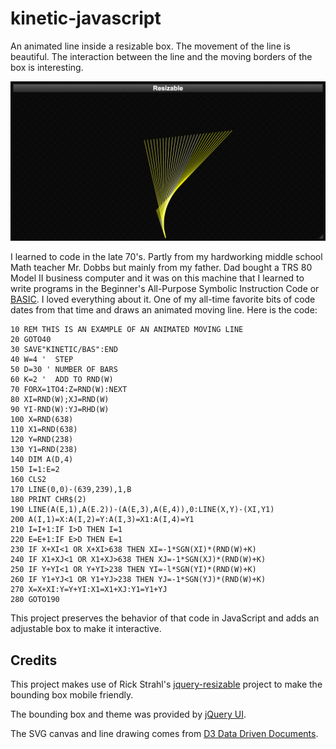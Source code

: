 # kinetic-javascript
An animated line inside a resizable box. The movement of the line is beautiful. The interaction between the line and the moving borders of the box is interesting.

![screenshot](screenshots/kinetic-javascript.jpg)

I learned to code in the late 70's. Partly from my hardworking middle school Math teacher Mr. Dobbs but mainly from my father. Dad bought a TRS 80 Model II business computer and it was on this machine that I learned to write programs in the Beginner's All-Purpose Symbolic Instruction Code or [BASIC](https://en.wikipedia.org/wiki/BASIC). I loved everything about it. One of my all-time favorite bits of code dates from that time and draws an animated moving line. Here is the code:

    10 REM THIS IS AN EXAMPLE OF AN ANIMATED MOVING LINE
    20 GOTO40
    30 SAVE"KINETIC/BAS":END
    40 W=4 '  STEP
    50 D=30 ' NUMBER OF BARS
    60 K=2 '  ADD TO RND(W)
    70 FORX=1TO4:Z=RND(W):NEXT
    80 XI=RND(W);XJ=RND(W)
    90 YI-RND(W):YJ=RHD(W)
    100 X=RND(638)
    110 X1=RND(638)
    120 Y=RND(238)
    130 Y1=RND(238)
    140 DIM A(D,4)
    150 I=1:E=2
    160 CLS2
    170 LINE(0,0)-(639,239),1,B
    180 PRINT CHR$(2)
    190 LINE(A(E,1),A(E.2))-(A(E,3),A(E,4)),0:LINE(X,Y)-(XI,Y1)
    200 A(I,1)=X:A(I,2)=Y:A(I,3)=X1:A(I,4)=Y1
    210 I=I+1:IF I>D THEN I=1
    220 E=E+1:IF E>D THEN E=1
    230 IF X+XI<1 OR X+XI>638 THEN XI=-1*SGN(XI)*(RND(W)+K)
    240 IF X1+XJ<1 OR X1+XJ>638 THEN XJ=-1*SGN(XJ)*(RND(W)+K)
    250 IF Y+YI<1 OR Y+YI>238 THEN YI=-l*SGN(YI)*(RND(W)+K)
    260 IF Y1+YJ<1 OR Y1+YJ>238 THEN YJ=-1*SGN(YJ)*(RND(W)+K)
    270 X=X+XI:Y=Y+YI:X1=X1+XJ:Y1=Y1+YJ
    280 GOTO190
This project preserves the behavior of that code in JavaScript and adds an adjustable box to make it interactive.

## Credits

This project makes use of Rick Strahl's [jquery-resizable](https://github.com/RickStrahl/jquery-resizable) project to make the bounding box mobile friendly.

The bounding box and theme was provided by [jQuery UI](https://jqueryui.com/resizable/).

The SVG canvas and line drawing comes from [D3 Data Driven Documents](https://d3js.org/).
